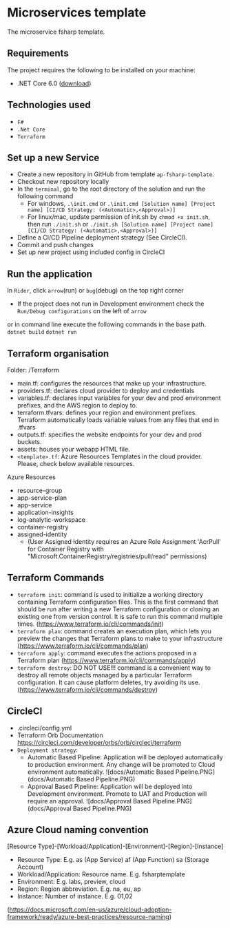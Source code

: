 # Microservices template
The microservice fsharp template.

## Requirements
The project requires the following to be installed on your machine:
* .NET Core 6.0 ([download](https://dotnet.microsoft.com/download/dotnet-core))

## Technologies used
* `F#`
* `.Net Core`
* `Terraform`

## Set up a new Service
* Create a new repository in GitHub from template `ap-fsharp-template`.
* Checkout new repository locally
* In the `terminal`, go to the root directory of the solution and run the following command
  * For windows,
      `.\init.cmd` or `.\init.cmd [Solution name] [Project name] [CI/CD Strategy: (<Automatic>,<Approval>)]`
  * For linux/mac, update permission of init.sh by `chmod +x init.sh`, then run
    `./init.sh` or `./init.sh [Solution name] [Project name] [CI/CD Strategy: (<Automatic>,<Approval>)]`
* Define a CI/CD Pipeline deployment strategy (See CircleCI).
* Commit and push changes
* Set up new project using included config in CircleCI

## Run the application
In `Rider`, click `arrow`(run) or `bug`(debug) on the top right corner
* If the project does not run in Development environment check the `Run/Debug configurations` on the left of `arrow`

or
in command line execute the following commands in the base path.
`dotnet build`
`dotnet run`

## Terraform organisation
Folder: /Terraform
* main.tf: configures the resources that make up your infrastructure.
* providers.tf: declares cloud provider to deploy and credentials
* variables.tf: declares input variables for your dev and prod environment prefixes, and the AWS region to deploy to.
* terraform.tfvars: defines your region and environment prefixes. Terraform automatically loads variable values from any files that end in .tfvars
* outputs.tf: specifies the website endpoints for your dev and prod buckets.
* assets: houses your webapp HTML file.
* `<template>.tf`: Azure Resources Templates in the cloud provider. Please, check below available resources.

Azure Resources
* resource-group
* app-service-plan
* app-service
* application-insights
* log-analytic-workspace
* container-registry
* assigned-identity 
  * (User Assigned Identity requires an Azure Role Assignment 'AcrPull' for Container Registry with "Microsoft.ContainerRegistry/registries/pull/read" permissions)
 
## Terraform Commands
* `terraform init`: command is used to initialize a working directory containing Terraform configuration files. This is the first command that should be run after writing a new Terraform configuration or cloning an existing one from version control. It is safe to run this command multiple times.
  (https://www.terraform.io/cli/commands/init)
* `terraform plan`: command creates an execution plan, which lets you preview the changes that Terraform plans to make to your infrastructure
  (https://www.terraform.io/cli/commands/plan)
* `terraform apply`: command executes the actions proposed in a Terraform plan
  (https://www.terraform.io/cli/commands/apply)
* `terraform destroy`: DO NOT USE!!! command is a convenient way to destroy all remote objects managed by a particular Terraform configuration. It can cause platform deletes, try avoiding its use.  
  (https://www.terraform.io/cli/commands/destroy)

## CircleCI
* .circleci/config.yml
* Terraform Orb Documentation
https://circleci.com/developer/orbs/orb/circleci/terraform
* `Deployment strategy`:
  * Automatic Based Pipeline: Application will be deployed automatically to production environment. Any change will be promoted to Cloud environment automatically.
  ![docs/Automatic Based Pipeline.PNG](docs/Automatic Based Pipeline.PNG)
  * Approval Based Pipeline: Application will be deployed into Development environment. Promote to UAT and Production will require an approval.
  ![docs/Approval Based Pipeline.PNG](docs/Approval Based Pipeline.PNG)


## Azure Cloud naming convention
[Resource Type]-[Workload/Application]-[Environment]-[Region]-[Instance]
* Resource Type: E.g. as (App Service) af (App Function) sa (Storage Account)
* Workload/Application: Resource name. E.g. fsharptemplate
* Environment: E.g. labs, preview, cloud
* Region: Region abbreviation. E.g. na, eu, ap
* Instance: Number of instance. E.g. 01,02

(https://docs.microsoft.com/en-us/azure/cloud-adoption-framework/ready/azure-best-practices/resource-naming)